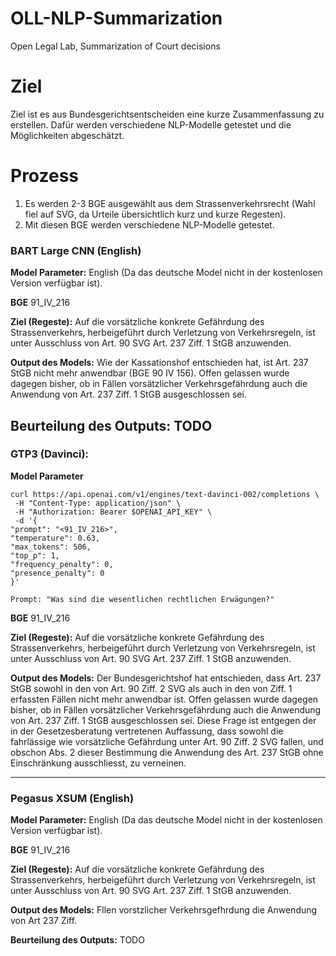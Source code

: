 # OLL-NLP-Summarization

Open Legal Lab, Summarization of Court decisions

# Ziel

Ziel ist es aus Bundesgerichtsentscheiden eine kurze Zusammenfassung zu erstellen.
Dafür werden verschiedene NLP-Modelle getestet und die Möglichkeiten abgeschätzt.

# Prozess

1. Es werden 2-3 BGE ausgewählt aus dem Strassenverkehrsrecht (Wahl fiel auf SVG, da Urteile übersichtlich kurz und kurze Regesten).
2. Mit diesen BGE werden verschiedene NLP-Modelle getestet.

### BART Large CNN (English)

**Model Parameter:** English (Da das deutsche Model nicht in der kostenlosen Version verfügbar ist).

**BGE**
91_IV_216

**Ziel (Regeste):** Auf die vorsätzliche konkrete Gefährdung des Strassenverkehrs, herbeigeführt durch Verletzung von Verkehrsregeln, ist unter Ausschluss von Art. 90 SVG Art. 237 Ziff. 1 StGB anzuwenden.

**Output des Models:** Wie der Kassationshof entschieden hat, ist Art. 237 StGB nicht mehr anwendbar (BGE 90 IV 156). Offen gelassen wurde dagegen bisher, ob in Fällen vorsätzlicher Verkehrsgefährdung auch die Anwendung von Art. 237 Ziff. 1 StGB ausgeschlossen sei.

## **Beurteilung des Outputs:** TODO

### GTP3 (Davinci):

**Model Parameter**

```
curl https://api.openai.com/v1/engines/text-davinci-002/completions \
 -H "Content-Type: application/json" \
 -H "Authorization: Bearer $OPENAI_API_KEY" \
 -d '{
"prompt": "<91_IV_216>",
"temperature": 0.63,
"max_tokens": 506,
"top_p": 1,
"frequency_penalty": 0,
"presence_penalty": 0
}'

Prompt: "Was sind die wesentlichen rechtlichen Erwägungen?"
```

**BGE**
91_IV_216

**Ziel (Regeste):** Auf die vorsätzliche konkrete Gefährdung des Strassenverkehrs, herbeigeführt durch Verletzung von Verkehrsregeln, ist unter Ausschluss von Art. 90 SVG Art. 237 Ziff. 1 StGB anzuwenden.

**Output des Models:**
Der Bundesgerichtshof hat entschieden, dass Art. 237 StGB sowohl in den von Art. 90 Ziff. 2 SVG als auch in den von Ziff. 1 erfassten Fällen nicht mehr anwendbar ist. Offen gelassen wurde dagegen bisher, ob in Fällen vorsätzlicher Verkehrsgefährdung auch die Anwendung von Art. 237 Ziff. 1 StGB ausgeschlossen sei. Diese Frage ist entgegen der in der Gesetzesberatung vertretenen Auffassung, dass sowohl die fahrlässige wie vorsätzliche Gefährdung unter Art. 90 Ziff. 2 SVG fallen, und obschon Abs. 2 dieser Bestimmung die Anwendung des Art. 237 StGB ohne Einschränkung ausschliesst, zu verneinen.

---

### Pegasus XSUM (English)

**Model Parameter:** English (Da das deutsche Model nicht in der kostenlosen Version verfügbar ist).

**BGE**
91_IV_216

**Ziel (Regeste):** Auf die vorsätzliche konkrete Gefährdung des Strassenverkehrs, herbeigeführt durch Verletzung von Verkehrsregeln, ist unter Ausschluss von Art. 90 SVG Art. 237 Ziff. 1 StGB anzuwenden.

**Output des Models:** Fllen vorstzlicher Verkehrsgefhrdung die Anwendung von Art 237 Ziff.

**Beurteilung des Outputs:** TODO
